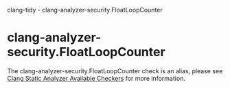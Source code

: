 clang-tidy - clang-analyzer-security.FloatLoopCounter

</div>

<div class="meta"
http-equiv=refresh="5;URL=https://clang.llvm.org/docs/analyzer/checkers.html#security-floatloopcounter">

</div>

# clang-analyzer-security.FloatLoopCounter

The clang-analyzer-security.FloatLoopCounter check is an alias, please
see [Clang Static Analyzer Available
Checkers](https://clang.llvm.org/docs/analyzer/checkers.html#security-floatloopcounter)
for more information.
